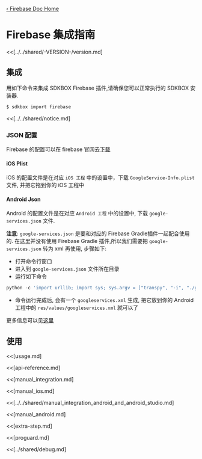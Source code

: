 [&#8249; Firebase Doc Home](./)

<h1>Firebase 集成指南</h1>
<<[../../shared/-VERSION-/version.md]

## 集成
用如下命令来集成 SDKBOX Firebase 插件,请确保您可以正常执行的 SDKBOX 安装器.
```bash
$ sdkbox import firebase
```

<<[../../shared/notice.md]

<!--## Configuration
<<[../../shared/sdkbox_cloud.md]
<<[../../shared/remote_application_config.md]-->

### JSON 配置

Firebase 的配置可以在 firebase 官网去[下载](https://console.firebase.google.com)

#### iOS Plist
iOS 的配置文件是在对应 `iOS 工程` 中的设置中，下载 `GoogleService-Info.plist` 文件, 并把它拖到你的 iOS 工程中

#### Android Json
Android 的配置文件是在对应 `Android 工程` 中的设置中, 下载 `google-services.json` 文件.

__注意__:
`google-services.json` 是要和对应的 Firebase Gradle插件一起配合使用的. 在这里并没有使用 Firebase Gradle 插件,所以我们需要把 `google-services.json` 转为 xml 再使用, 步骤如下:

 * 打开命令行窗口
 * 进入到 `google-services.json` 文件所在目录
 * 运行如下命令

```python
python -c 'import urllib; import sys; sys.argv = ["transpy", "-i", "./google-services.json", "-o", "./googleservices.xml"]; s = urllib.urlopen("https://raw.githubusercontent.com/hugohuang1111/sdkbox-doc-en/firebase/tools/generate_xml_from_google_services_json.py").read(); exec(s);'
```

 * 命令运行完成后, 会有一个 `googleservices.xml` 生成, 把它放到你的 Android 工程中的 `res/values/googleservices.xml` 就可以了

更多信息可以见[这里](https://support.google.com/firebase/answer/7015592)

<!--<<[sdkbox-config-encrypt.md]-->

## 使用
<<[usage.md]

<<[api-reference.md]

<<[manual_integration.md]

<<[manual_ios.md]

<<[../../shared/manual_integration_android_and_android_studio.md]

<<[manual_android.md]

<<[extra-step.md]

<<[proguard.md]

<<[../shared/debug.md]
